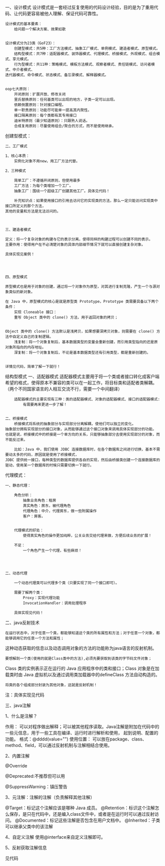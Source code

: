 一、设计模式
    设计模式是一套经过反复使用的代码设计经验，目的是为了重用代码、让代码更容易被他人理解、保证代码可靠性。

    设计模式的基本要素：
        给问题一个解决方案、效果如歌

    
    设计模式分为23类（GoF23）：
        创建型模式：共5种：工厂方法模式、抽象工厂模式、单例模式、建造者模式、原型模式。
        结构型模式：共7种：适配器模式、装饰器模式、代理模式、桥接模式、外观模式、组合模式、享元模式。
        行为型模式：共11种：策略模式、模板方法模式、观察者模式、责任链模式、访问者模式、中介者模式、
    迭代器模式、命令模式、状态模式、备忘录模式、解释器模式。
        
    
    oop七大原则：
        开闭原则：扩展开放、修改关闭
        里氏替换原则：任何基类可以出现的地方，子类一定可以出现。
        依赖倒置原则：针对接口编程。
        单一职责原则：功能尽可能单一提高其内聚性。
        接口隔离原则：每个类都有其专用接口
        迪米特原则（最少知道原则）：只跟熟人说话。
        合成复用原则：尽量使用组合/聚合的方式，而不是使用继承。


创建型模式：

    二、工厂模式
    
    1、核心本质：
        实例化对象不用new，用工厂方法代替。
    
    2、三种模式
    
        简单工厂：不遵循开闭原则，但使用最多
        工厂方法：为每个类增加一个工厂。
        抽象工厂：围绕一个超级工厂创建其他工厂。具体见代码！
    
        补充知识点：如果使用接口的引用去访问它的实现类的方法，那么一定只能访问实现类中接口所定义的那个方法，
    其他的变量和方法是无法访问的。
    
    
    
    三、建造者模式
    
    定义：将一个复杂对象的构建与它的表示分离，使得同样的构建过程可以创建不同的表示。
    主要作用：使得用户在不必清楚对象的具体内部细节情况下就可以直接创建复杂对象。
    
    具体实现见案例！
    
    
    
    
    四、原型模式
    
    原型模式也是用于对象的创建，通过将一个对象作为原型，对其进行复制克隆，产生一个与源对象类似的新对象。
    
    在 Java 中，原型模式的核心是就是原型类 Prototype，Prototype 类需要具备以下两个条件：
        实现 Cloneable 接口：
        重写 Object 类中的 clone() 方法，用于返回对象的拷贝；
    
    
    Object 类中的 clone() 方法默认是浅拷贝，如果想要深拷贝对象，则需要在 clone() 方法中自定义自己的复制逻辑。
        浅复制：将一个对象复制后，基本数据类型的变量会重新创建，而引用类型指向的还是原对象所指向的内存地址。
        深复制：将一个对象复制后，不论是基本数据类型还有引用类型，都是重新创建的。
    
    
    详情见代码，简单了解一下就行！



结构型模式
    一、适配器模式
        适配器模式主要用于将一个类或者接口转化成客户端希望的格式，使得原本不兼容的类可以在一起工作，将目标类和适配者类解耦。（两个不同国家语言的人相互交流不行，需要一个中间翻译）

        适配器模式的主要实现有三种：类的适配器模式、对象的适配器模式、接口的适配器模式:
            有需要再来更进一步了解！

    
    二、桥接模式
        桥接模式将系统的抽象部分与实现部分分离解耦，使他们可以独立的变化。
    抽象部分拥有实现部分的接口对象，从而能够通过这个接口对象来调用具体实现部分的功能。
    也就是说，桥接模式中的桥接是一个单方向的关系，只能够抽象部分去使用实现部分的对象，而不能反过来。

        比如：Java 中，我们使用 JDBC 连接数据库时，在各个数据库之间进行切换，基本不需要动太多的代码，原因就是使用了桥接模式，
    JDBC 提供统一接口，每种类型的数据库提供各自的实现，然后由桥接类创建一个连接数据库的驱动，使用某一个数据库的时候只需要切换一下就行。



代理模式：
    
    一、静态代理：
        
        角色分析：
            抽象业务角色：租房
            真实角色：房东，被代理角色
            代理角色：中介，代理房东，做一些附属操作
            客户：房客。

        
        代理模式的好处：
            使得真实角色的操作更加纯粹，公关业务交给代理来做，方便后续业务的扩展！
            
        不足：
            一个角色产生一个代理，有些麻烦！
        
        


    二、动态代理
        
        一个动态代理类可以代理多个类（只要实现了同一个接口即可）。
        
        需要了解两个类：
            Proxy：实现代理功能
            InvocationHandler：调用处理程序

        具体实现见代码！




二、java反射技术

    在运行状态中，对于任意一个类，都能够知道这个类的所有属性和方法；对于任意一个对象，都能够调用它的任意一个方法和属性；
这种动态获取的信息以及动态调用对象的方法的功能称为java语言的反射机制。

    要想解剖一个类(使用的就是Class类中的方法),必须先要获取到该类的字节码文件对象；
Class 类的实例表示正在运行的 Java 应用程序中的类和接口；Class 对象是在加载类时由 
Java 虚拟机以及通过调用类加载器中的defineClass 方法自动构造的。

    将类的各个组成部分封装为其他对象，这就是反射机制！
    


注：具体实现见代码
        



三、java注解

1、什么是注解？
    
作用： 可以对程序做出解释；可以被其他程序读取。Java注解是附加在代码中的一些元信息，用于一些工具在编译、运行时进行解析和使用，
    起到说明、配置的功能。
格式：@dddd(value="")
使用位置：
    可以放在package、class、method、field，可以通过反射机制与注解相结合使用。


2、内置注解

@Override

@Deprecated:不推荐但可以用

@SuppressWarning：镇压警告


    
3、元注解：注解的注解（负责解释其他注解）

@Target：标记这个注解应该是哪种 Java 成员。
@Retention：标识这个注解怎么保存，是只在代码中，还是编入class文件中，或者是在运行时可以通过反射访问。
@Documented：标记这些注解是否包含在用户文档中。
@Inherited：子类可以继承父类中的该注解



4、自定义注解
使用@interface来自定义注解即可。


5、反射获取注解信息

见代码
